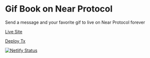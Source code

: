 Gif Book on Near Protocol
==========

Send a message and your favorite gif to live on Near Protocol forever

[Live Site](https://sleepy-pug.netlify.app/)

[Deploy Tx](https://explorer.testnet.near.org/transactions/3VyerDjY3WDdzU7EnGnXzuUYh1fHLg8azygFJ4KVjdPM)


[![Netlify Status](https://api.netlify.com/api/v1/badges/655bd259-9d95-4b4d-bcd6-602ba8819321/deploy-status)](https://app.netlify.com/sites/sleepy-pug/deploys)
